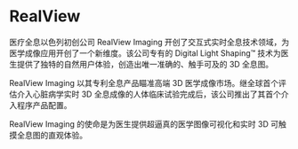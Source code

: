 # RealView


医疗全息以色列初创公司 RealView Imaging 开创了交互式实时全息技术领域，为医学成像应用开创了一个新维度。该公司专有的 Digital Light Shaping™ 技术为医生提供了独特的自然用户体验，创造出唯一准确的、触手可及的 3D 全息图。

RealView Imaging 以其专利全息产品瞄准高端 3D 医学成像市场。继全球首个评估介入心脏病学实时 3D 全息成像的人体临床试验完成后，该公司推出了其首个介入程序产品配置。

RealView Imaging 的使命是为医生提供超逼真的医学图像可视化和实时 3D 可触摸全息图的直观体验。

